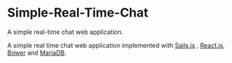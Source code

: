 # Simple-Real-Time-Chat

A simple real-time chat web application.

A simple real time chat web application implemented with [Sails.js](http://sailsjs.org) , [React.js](https://facebook.github.io/react/index.html), [Bower](http://bower.io/) and [MariaDB](https://mariadb.org/).
